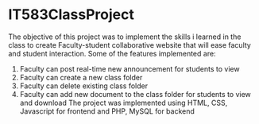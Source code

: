 # IT583ClassProject
The objective of this project was to implement the skills i learned in the class to create Faculty-student collaborative 
website that will ease faculty and student interaction.
Some of the features implemented are:
1. Faculty can post real-time new announcement for students to view
2. Faculty can create a new class folder
3. Faculty can delete existing class folder
4. Faculty can add new document to the class folder for students to view and download
The project was implemented using HTML, CSS, Javascript for frontend and PHP, MySQL for backend

